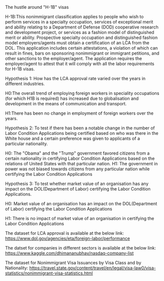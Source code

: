 The hustle around "H-1B" visas

H-1B:This nonimmigrant classification applies to people who wish to perform services in a specialty occupation, services of exceptional merit and ability relating to a Department of Defense (DOD) cooperative research and development project, or services as a fashion model of distinguished merit or ability. 
Prospective specialty occupation and distinguished fashion model employers/agents must obtain a certification of an LCA from the DOL. This application includes certain attestations, a violation of which can result in fines, bars on sponsoring nonimmigrant or immigrant petitions, and other sanctions to the employer/agent. The application requires the employer/agent to attest that it will comply with all the labor requirements for H-1B visas.


Hypothesis 1: How has the LCA approval rate varied over the years in different industries.

H0:The overall trend of employing foreign workers in speciality occupations (for which H1B is required) has increased due to globalisation and development in the means of communication and transport.

H1:There has been no change in employment of foreign workers over the years.


Hypothesis 2: To test if there has been a notable change in the number of Labor Condition Applications being certified based on who was there in the White house and
a certain preference was given to applicants of a particular nationality.

H0: The "Obama" and the "Trump" government favored citizens from a certain nationality in certifying Labor Condition Applications based on the relations of United States with that particular nation.
H1: The government in power was not biased towards citizens from any particular nation while certifying the Labor Condition Applications


Hypothesis 3: To test whether market value of an organisation has any impact on the DOL(Department of Labor) certifying the Labor Condition Applications.

H0: Market value of an organisation has an impact on the DOL(Department of Labor) certifying the Labor Condition Applications

H1: There is no impact of market value of an organisation in certifying the Labor Condition Applications


The dataset for LCA approval is available at the below link:
https://www.dol.gov/agencies/eta/foreign-labor/performance

The datset for companies in different sectors is available at the below link:
https://www.kaggle.com/dhimananubhav/nasdaq-company-list

The dataset for Nonimmigrant Visa Issuances by Visa Class and by Nationality:
https://travel.state.gov/content/travel/en/legal/visa-law0/visa-statistics/nonimmigrant-visa-statistics.html
